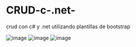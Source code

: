 # CRUD-c-.net-
crud con c# y .net utilizando plantillas de bootstrap 

![image](https://user-images.githubusercontent.com/72038716/226981402-62ad9eb2-bbfd-4d01-a686-ed513ed85e97.png)
![image](https://user-images.githubusercontent.com/72038716/226981508-13b8774e-e2da-4587-bdaf-ab49d9e57f8f.png)
![image](https://user-images.githubusercontent.com/72038716/226981741-8048e03e-0bd6-474c-bbbd-cb78da1c346f.png)

